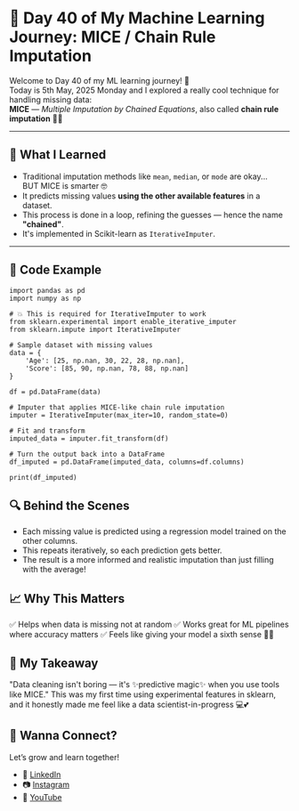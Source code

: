 # 🚀 Day 40 of My Machine Learning Journey: MICE / Chain Rule Imputation

Welcome to Day 40 of my ML learning journey! 🎉  
Today is 5th May, 2025 Monday and I explored a really cool technique for handling missing data:  
**MICE** — *Multiple Imputation by Chained Equations*, also called **chain rule imputation** 🔗🧠

---

## 🧩 What I Learned

- Traditional imputation methods like `mean`, `median`, or `mode` are okay...  
  BUT MICE is smarter 🤓
- It predicts missing values **using the other available features** in a dataset.
- This process is done in a loop, refining the guesses — hence the name **"chained"**.
- It's implemented in Scikit-learn as `IterativeImputer`.

---

## 🔧 Code Example

```
import pandas as pd
import numpy as np

# 💥 This is required for IterativeImputer to work
from sklearn.experimental import enable_iterative_imputer  
from sklearn.impute import IterativeImputer

# Sample dataset with missing values
data = {
    'Age': [25, np.nan, 30, 22, 28, np.nan],
    'Score': [85, 90, np.nan, 78, 88, np.nan]
}

df = pd.DataFrame(data)

# Imputer that applies MICE-like chain rule imputation
imputer = IterativeImputer(max_iter=10, random_state=0)

# Fit and transform
imputed_data = imputer.fit_transform(df)

# Turn the output back into a DataFrame
df_imputed = pd.DataFrame(imputed_data, columns=df.columns)

print(df_imputed)
```

## 🔍 Behind the Scenes
- Each missing value is predicted using a regression model trained on the other columns.
- This repeats iteratively, so each prediction gets better.
- The result is a more informed and realistic imputation than just filling with the average!

## 📈 Why This Matters
✅ Helps when data is missing not at random
✅ Works great for ML pipelines where accuracy matters
✅ Feels like giving your model a sixth sense 🧠✨

## 🧠 My Takeaway
"Data cleaning isn't boring — it's ✨predictive magic✨ when you use tools like MICE."
This was my first time using experimental features in sklearn, and it honestly made me feel like a data scientist-in-progress 💻💕

## 📣 Wanna Connect?

Let’s grow and learn together!

- 🔗 [LinkedIn](https://www.linkedin.com/in/muskan-tariq-095a50282)
- 📷 [Instagram](https://www.instagram.com/ai_enthusiast86)
- 🧠 [YouTube](https://www.youtube.com/@ai_enthusiast86?si=bYV1AgkBoCMVUBiK)
